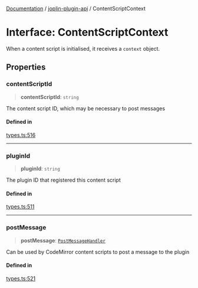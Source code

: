 [Documentation](../../packages.md) / [joplin-plugin-api](../index.md) / ContentScriptContext

# Interface: ContentScriptContext

When a content script is initialised, it receives a `context` object.

## Properties

### contentScriptId

> **contentScriptId**: `string`

The content script ID, which may be necessary to post messages

#### Defined in

[types.ts:516](https://github.com/rxliuli/joplin-utils/blob/a3a4c55f9104da0aa8b36da1259d082b810b3d68/packages/joplin-plugin-api/src/types.ts#L516)

---

### pluginId

> **pluginId**: `string`

The plugin ID that registered this content script

#### Defined in

[types.ts:511](https://github.com/rxliuli/joplin-utils/blob/a3a4c55f9104da0aa8b36da1259d082b810b3d68/packages/joplin-plugin-api/src/types.ts#L511)

---

### postMessage

> **postMessage**: [`PostMessageHandler`](../type-aliases/PostMessageHandler.md)

Can be used by CodeMirror content scripts to post a message to the plugin

#### Defined in

[types.ts:521](https://github.com/rxliuli/joplin-utils/blob/a3a4c55f9104da0aa8b36da1259d082b810b3d68/packages/joplin-plugin-api/src/types.ts#L521)
